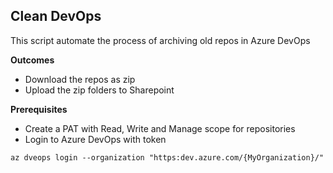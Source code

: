## Clean DevOps
This script automate the process of archiving old repos in Azure DevOps

**Outcomes**
- Download the repos as zip
- Upload the zip folders to Sharepoint

**Prerequisites**
- Create a PAT with Read, Write and Manage scope for repositories
- Login to Azure DevOps with token
```
az dveops login --organization "https:dev.azure.com/{MyOrganization}/"
```
